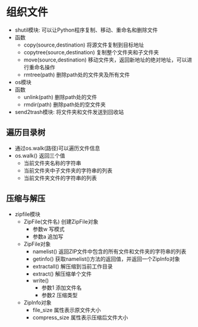 # 组织文件
- shutil模块: 可以让Python程序复制、移动、重命名和删除文件
- 函数
    - copy(source,destination) 将源文件复制到目标地址
    - copytree(source,destination) 复制整个文件夹和子文件夹
    - move(source,destination) 移动文件夹，返回新地址的绝对地址，可以进行重命名操作
    - rmtree(path) 删除path处的文件夹及所有文件
- os模块
- 函数
    - unlink(path) 删除path处的文件
    - rmdir(path) 删除path处的空文件夹
- send2trash模块: 将文件夹和文件发送到回收站

## 遍历目录树
- 通过os.walk(路径)可以遍历文件信息
- os.walk() 返回三个值
    - 当前文件夹名称的字符串
    - 当前文件夹中子文件夹的字符串的列表
    - 当前文件夹文件的字符串的列表

## 压缩与解压
- zipfile模块
    - ZipFile(文件名) 创建ZipFile对象
        - 参数w 写模式
        - 参数a 追加写
    - ZipFile对象
        - namelist()  返回ZIP文件中包含的所有文件和文件夹的字符串的列表
        - getinfo()  获取namelist()方法的返回值，并返回一个ZipInfo对象
        - extractall() 解压缩到当前工作目录
        - extract() 解压缩单个文件
        - write() 
            - 参数1 添加文件名
            - 参数2 压缩类型
    - ZipInfo对象
        - file_size 属性表示原文件大小
        - compress_size 属性表示压缩后文件大小